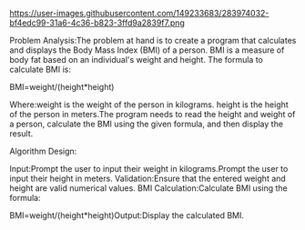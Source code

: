 https://user-images.githubusercontent.com/149233683/283974032-bf4edc99-31a6-4c36-b823-3ffd9a2839f7.png

Problem Analysis:The problem at hand is to create a program that calculates and displays the Body Mass Index (BMI) of a person. BMI is a measure of body fat based on an individual's weight and height. The formula to calculate BMI is:

BMI=weight/(height*height)

Where:weight is the weight of the person in kilograms. height is the height of the person in meters.The program needs to read the height and weight of a person, calculate the BMI using the given formula, and then display the result.

Algorithm Design:

Input:Prompt the user to input their weight in kilograms.Prompt the user to input their height in meters. Validation:Ensure that the entered weight and height are valid numerical values. BMI Calculation:Calculate BMI using the formula:

BMI=weight/(height*height)​Output:Display the calculated BMI.


